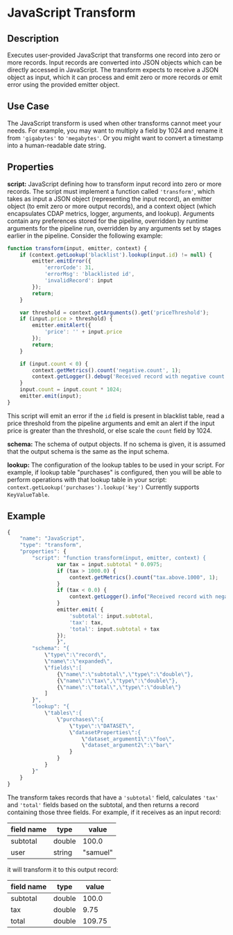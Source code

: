 # JavaScript Transform


Description
-----------
Executes user-provided JavaScript that transforms one record into zero or more records.
Input records are converted into JSON objects which can be directly accessed in
JavaScript. The transform expects to receive a JSON object as input, which it can
process and emit zero or more records or emit error using the provided emitter object.


Use Case
--------
The JavaScript transform is used when other transforms cannot meet your needs.
For example, you may want to multiply a field by 1024 and rename it from ``'gigabytes'``
to ``'megabytes'``. Or you might want to convert a timestamp into a human-readable date string.


Properties
----------
**script:** JavaScript defining how to transform input record into zero or more records. The script must
implement a function called ``'transform'``, which takes as input a JSON object (representing
the input record), an emitter object (to emit zero or more output records), 
and a context object (which encapsulates CDAP metrics, logger, arguments, and lookup).
Arguments contain any preferences stored for the pipeline, overridden by runtime arguments for the pipeline
run, overridden by any arguments set by stages earlier in the pipeline.
Consider the following example:

```js
function transform(input, emitter, context) {
    if (context.getLookup('blacklist').lookup(input.id) != null) {
        emitter.emitError({
            'errorCode': 31,
            'errorMsg': 'blacklisted id',
            'invalidRecord': input
        });
        return;
    }

    var threshold = context.getArguments().get('priceThreshold');
    if (input.price > threshold) {
        emitter.emitAlert({
            'price': '' + input.price
        });
        return;
    }

    if (input.count < 0) {
        context.getMetrics().count('negative.count', 1);
        context.getLogger().debug('Received record with negative count');
    }
    input.count = input.count * 1024;
    emitter.emit(input);
}
```

This script will emit an error if the ``id`` field is present in blacklist table, read a price threshold from
the pipeline arguments and emit an alert if the input price is greater than the threshold,
or else scale the ``count`` field by 1024.

**schema:** The schema of output objects. If no schema is given, it is assumed that the output
schema is the same as the input schema.

**lookup:** The configuration of the lookup tables to be used in your script.
For example, if lookup table "purchases" is configured, then you will be able to perform
operations with that lookup table in your script: ``context.getLookup('purchases').lookup('key')``
Currently supports ``KeyValueTable``.


Example
-------

```js
{
    "name": "JavaScript",
    "type": "transform",
    "properties": {
        "script": "function transform(input, emitter, context) {
                var tax = input.subtotal * 0.0975;
                if (tax > 1000.0) {
                    context.getMetrics().count("tax.above.1000", 1);
                }
                if (tax < 0.0) {
                    context.getLogger().info("Received record with negative subtotal");
                }
                emitter.emit( {
                    'subtotal': input.subtotal,
                    'tax': tax,
                    'total': input.subtotal + tax
                });
                }",
        "schema": "{
            \"type\":\"record\",
            \"name\":\"expanded\",
            \"fields\":[
                {\"name\":\"subtotal\",\"type\":\"double\"},
                {\"name\":\"tax\",\"type\":\"double\"},
                {\"name\":\"total\",\"type\":\"double\"}
            ]
        }",
        "lookup": "{
            \"tables\":{
                \"purchases\":{
                    \"type\":\"DATASET\",
                    \"datasetProperties\":{
                        \"dataset_argument1\":\"foo\",
                        \"dataset_argument2\":\"bar\"
                    }
                }
            }
        }"
    }
}
```

The transform takes records that have a ``'subtotal'`` field, calculates ``'tax'`` and
``'total'`` fields based on the subtotal, and then returns a record containing those three
fields. For example, if it receives as an input record:

| field name | type                | value                |
| ---------- | ------------------- | -------------------- |
| subtotal   | double              | 100.0                |
| user       | string              | "samuel"             |

it will transform it to this output record:

| field name | type                | value                |
| ---------- | ------------------- | -------------------- |
| subtotal   | double              | 100.0                |
| tax        | double              | 9.75                 |
| total      | double              | 109.75               |
